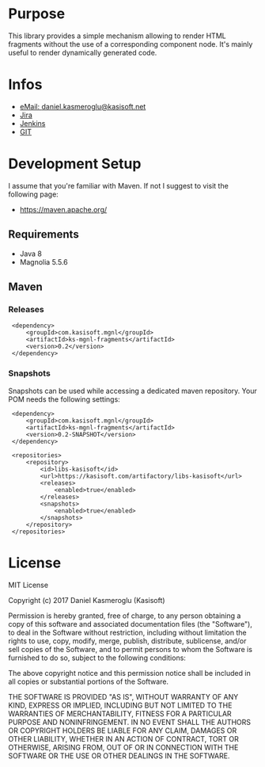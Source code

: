 # Purpose

This library provides a simple mechanism allowing to render HTML fragments without the use of a corresponding component node.
It's mainly useful to render dynamically generated code.


# Infos

* [eMail: daniel.kasmeroglu@kasisoft.net](mailto:daniel.kasmeroglu@kasisoft.net)
* [Jira](https://kasisoft.com/jira/projects/MGNLFRAG)
* [Jenkins](https://kasisoft.com/jenkins/job/mgnl.ks-mgnl-fragments)
* [GIT](https://kasisoft.com/bitbucket/projects/MGNL/repos/ks-mgnl-fragments)


# Development Setup

I assume that you're familiar with Maven. If not I suggest to visit the following page:

* https://maven.apache.org/


## Requirements

* Java 8
* Magnolia 5.5.6


## Maven

### Releases

     <dependency>
         <groupId>com.kasisoft.mgnl</groupId>
         <artifactId>ks-mgnl-fragments</artifactId>
         <version>0.2</version>
     </dependency>


### Snapshots

Snapshots can be used while accessing a dedicated maven repository. Your POM needs the following settings:

     <dependency>
         <groupId>com.kasisoft.mgnl</groupId>
         <artifactId>ks-mgnl-fragments</artifactId>
         <version>0.2-SNAPSHOT</version>
     </dependency>
     
     <repositories>
         <repository>
             <id>libs-kasisoft</id>
             <url>https://kasisoft.com/artifactory/libs-kasisoft</url>
             <releases>
                 <enabled>true</enabled>
             </releases>
             <snapshots>
                 <enabled>true</enabled>
             </snapshots>
         </repository>
     </repositories>
     
     

# License

MIT License

Copyright (c) 2017 Daniel Kasmeroglu (Kasisoft)

Permission is hereby granted, free of charge, to any person obtaining a copy
of this software and associated documentation files (the "Software"), to deal
in the Software without restriction, including without limitation the rights
to use, copy, modify, merge, publish, distribute, sublicense, and/or sell
copies of the Software, and to permit persons to whom the Software is
furnished to do so, subject to the following conditions:

The above copyright notice and this permission notice shall be included in all
copies or substantial portions of the Software.

THE SOFTWARE IS PROVIDED "AS IS", WITHOUT WARRANTY OF ANY KIND, EXPRESS OR
IMPLIED, INCLUDING BUT NOT LIMITED TO THE WARRANTIES OF MERCHANTABILITY,
FITNESS FOR A PARTICULAR PURPOSE AND NONINFRINGEMENT. IN NO EVENT SHALL THE
AUTHORS OR COPYRIGHT HOLDERS BE LIABLE FOR ANY CLAIM, DAMAGES OR OTHER
LIABILITY, WHETHER IN AN ACTION OF CONTRACT, TORT OR OTHERWISE, ARISING FROM,
OUT OF OR IN CONNECTION WITH THE SOFTWARE OR THE USE OR OTHER DEALINGS IN THE
SOFTWARE.
